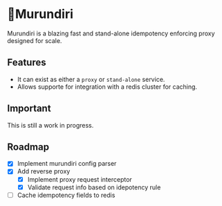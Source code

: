 # 👮Murundiri

Murundiri is a blazing fast and stand-alone idempotency enforcing proxy designed for scale.

## Features

- It can exist as either a `proxy` or `stand-alone` service.
- Allows supporte for integration with a redis cluster for caching.

## Important

This is still a work in progress.

## Roadmap

- [x] Implement murundiri config parser
- [x] Add reverse proxy
  - [x] Implement proxy request interceptor
  - [x] Validate request info based on idepotency rule
- [ ] Cache idempotency fields to redis
